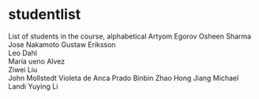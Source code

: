 # studentlist
List of students in the course, alphabetical
Artyom Egorov
Osheen Sharma
Jose Nakamoto
Gustaw Eriksson  
Leo Dahl  
María ueno Alvez     
Ziwei Liu  
John Mollstedt
Violeta de Anca Prado
Binbin Zhao
Hong Jiang
Michael Landi
Yuying Li
